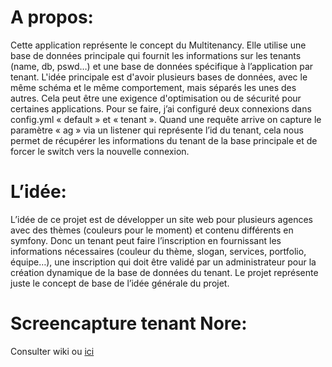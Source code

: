 A propos:
===========

Cette application représente le concept du Multitenancy. Elle utilise une base de données principale qui fournit les informations sur les tenants (name, db, pswd…) et une base de données spécifique à l’application par tenant.
L'idée principale est d'avoir plusieurs bases de données, avec le même schéma et le même comportement, mais séparés les unes des autres. Cela peut être une exigence d'optimisation ou de sécurité pour certaines applications.
Pour se faire, j’ai configuré deux connexions dans config.yml « default » et  « tenant ». Quand une requête arrive on capture le paramètre « ag » via un listener qui représente l’id du tenant, cela nous permet de récupérer les informations du tenant de la base principale et de forcer le switch vers la nouvelle connexion.

L’idée:
===========

L’idée de ce projet est de développer un site web pour plusieurs agences avec des thèmes (couleurs pour le moment) et contenu différents en symfony. Donc un tenant peut faire l’inscription en fournissant les informations nécessaires (couleur du thème, slogan, services, portfolio, équipe…), une inscription qui doit être validé par un administrateur pour la création dynamique de la base de données du tenant.
Le projet représente juste le concept de base de l’idée générale du projet.


Screencapture tenant Nore:
===========================

Consulter wiki ou  [ici](https://gitpitch.com/skhachoum/multi-agencies/master)

